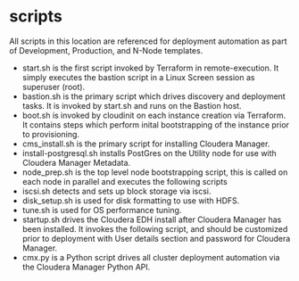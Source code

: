 # scripts
All scripts in this location are referenced for deployment automation as part of Development, Production, and N-Node templates.

* start.sh is the first script invoked by Terraform in remote-execution. It simply executes the bastion script in a Linux Screen session as superuser (root).
* bastion.sh is the primary script which drives discovery and deployment tasks. It is invoked by start.sh and runs on the Bastion host.
* boot.sh is invoked by cloudinit on each instance creation via Terraform.  It contains steps which perform inital bootstrapping of the instance prior to provisioning.
* cms_install.sh is the primary script for installing Cloudera Manager.
* install-postgresql.sh installs PostGres on the Utility node for use with Cloudera Manager Metadata.
* node_prep.sh is the top level node bootstrapping script, this is called on each node in parallel and executes the following scripts
* iscsi.sh detects and sets up block storage via iscsi.
* disk_setup.sh is used for disk formatting to use with HDFS.
* tune.sh is used for OS performance tuning.
* startup.sh drives the Cloudera EDH install after Cloudera Manager has been installed.  It invokes the following script, and should be customized prior to deployment with User details section and password for Cloudera Manager.
* cmx.py is a Python script drives all cluster deployment automation via the Cloudera Manager Python API.
